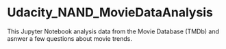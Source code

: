 # Udacity_NAND_MovieDataAnalysis
This Jupyter Notebook analysis data from the Movie Database (TMDb) and asnwer a few questions about movie trends.
